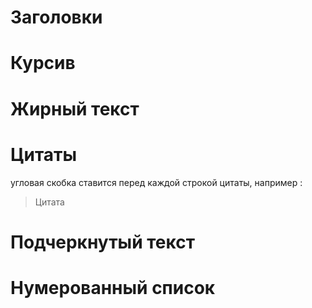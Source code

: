 # Заголовки

# Курсив

# Жирный текст

# Цитаты
угловая скобка ставится перед каждой строкой цитаты, например :
> Цитата

# Подчеркнутый текст

# Нумерованный список